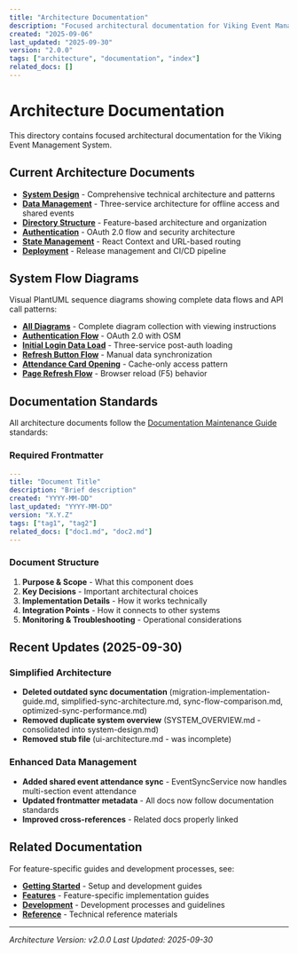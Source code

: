```yaml
---
title: "Architecture Documentation"
description: "Focused architectural documentation for Viking Event Management System"
created: "2025-09-06"
last_updated: "2025-09-30"
version: "2.0.0"
tags: ["architecture", "documentation", "index"]
related_docs: []
---
```


# Architecture Documentation

This directory contains focused architectural documentation for the Viking Event Management System.

## Current Architecture Documents

- **[System Design](./system-design.md)** - Comprehensive technical architecture and patterns
- **[Data Management](./data-management.md)** - Three-service architecture for offline access and shared events
- **[Directory Structure](./directory-structure.md)** - Feature-based architecture and organization
- **[Authentication](./authentication.md)** - OAuth 2.0 flow and security architecture
- **[State Management](./state-management.md)** - React Context and URL-based routing
- **[Deployment](./deployment.md)** - Release management and CI/CD pipeline

## System Flow Diagrams

Visual PlantUML sequence diagrams showing complete data flows and API call patterns:

- **[All Diagrams](../diagrams/README.md)** - Complete diagram collection with viewing instructions
- **[Authentication Flow](../diagrams/01-authentication-flow.puml)** - OAuth 2.0 with OSM
- **[Initial Login Data Load](../diagrams/02-initial-login-data-load.puml)** - Three-service post-auth loading
- **[Refresh Button Flow](../diagrams/03-refresh-button-flow.puml)** - Manual data synchronization
- **[Attendance Card Opening](../diagrams/04-attendance-card-opening.puml)** - Cache-only access pattern
- **[Page Refresh Flow](../diagrams/05-page-refresh-flow.puml)** - Browser reload (F5) behavior

## Documentation Standards

All architecture documents follow the [Documentation Maintenance Guide](../DOCUMENTATION_MAINTENANCE.md) standards:

### Required Frontmatter
```yaml
---
title: "Document Title"
description: "Brief description"
created: "YYYY-MM-DD"
last_updated: "YYYY-MM-DD"
version: "X.Y.Z"
tags: ["tag1", "tag2"]
related_docs: ["doc1.md", "doc2.md"]
---
```

### Document Structure
1. **Purpose & Scope** - What this component does
2. **Key Decisions** - Important architectural choices
3. **Implementation Details** - How it works technically
4. **Integration Points** - How it connects to other systems
5. **Monitoring & Troubleshooting** - Operational considerations

## Recent Updates (2025-09-30)

### Simplified Architecture
- **Deleted outdated sync documentation** (migration-implementation-guide.md, simplified-sync-architecture.md, sync-flow-comparison.md, optimized-sync-performance.md)
- **Removed duplicate system overview** (SYSTEM_OVERVIEW.md - consolidated into system-design.md)
- **Removed stub file** (ui-architecture.md - was incomplete)

### Enhanced Data Management
- **Added shared event attendance sync** - EventSyncService now handles multi-section event attendance
- **Updated frontmatter metadata** - All docs now follow documentation standards
- **Improved cross-references** - Related docs properly linked

## Related Documentation

For feature-specific guides and development processes, see:
- **[Getting Started](../getting-started/)** - Setup and development guides
- **[Features](../features/)** - Feature-specific implementation guides
- **[Development](../development/)** - Development processes and guidelines
- **[Reference](../reference/)** - Technical reference materials

---

*Architecture Version: v2.0.0*
*Last Updated: 2025-09-30*